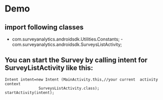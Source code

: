 Demo
====
import following classes
------------------------
- com.surveyanalytics.androidsdk.Utilities.Constants; 		- com.surveyanalytics.androidsdk.SurveysListActivity;

You can start the Survey by calling intent for SurveyListActivity like this:
-----------------------------------------------------------------
	Intent intent=new Intent (MainActivity.this,//your current 	activity context              
                   SurveysListActivity.class);
	startActivity(intent);